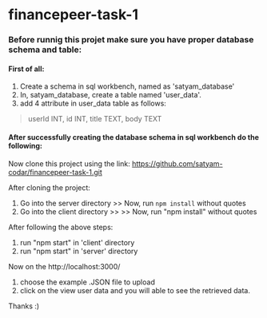 ﻿# financepeer-task-1

### Before runnig this projet make sure you have proper database schema and table:

#### First of all:

1. Create a schema in sql workbench, named as 'satyam_database'
2. In, satyam_database, create a table named 'user_data'.
3. add 4 attribute in user_data table as follows:

> userId INT,
> id INT,
> title TEXT,
> body TEXT

#### After successfully creating the database schema in sql workbench do the following:

Now clone this project using the link: https://github.com/satyam-codar/financepeer-task-1.git

After cloning the project:

1. Go into the server directory >> Now, run `npm install` without quotes
2. Go into the client directory >> >> Now, run "npm install" without quotes

After following the above steps:

1. run "npm start" in 'client' directory
2. run "npm start" in 'server' directory

Now on the http://localhost:3000/

1. choose the example .JSON file to upload
2. click on the view user data and you will able to see the retrieved data.

Thanks :)
